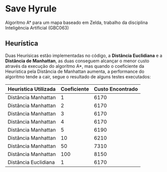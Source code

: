 # Save Hyrule
Algoritmo A* para um mapa baseado em Zelda, trabalho da disciplina Inteligência Artificial (GBC063)

## Heurística

Duas Heurísicas estão implementadas no código, a **Distância Euclidiana** e a **Distância de Manhattan**, as duas conseguem alcançar o menor custo através da execução do algoritmo A*, mas quando o coeficiente da Heurística pela Distância de Manhattan aumenta, a performance do algoritmo tende a cair, segue o resultado de alguns testes executados:

Heurística Utilizada | Coeficiente | Custo Encontrado
-------------------- | ----------- | ---------------
Distância Manhattan  | 1 | 6170
Distância Manhattan  | 2 | 6170
Distância Manhattan  | 3 | 6170
Distância Manhattan  | 4 | 6170
Distância Manhattan  | 5 | 6190
Distância Manhattan  | 10 | 6210
Distância Manhattan  | 50 | 7310
Distância Manhattan  | 100 | 8150
Distância Euclidiana | 1 | 6170
